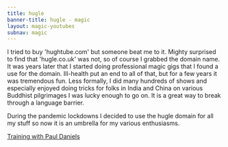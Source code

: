```yaml
---
title: hugle
banner-title: hugle - magic
layout: magic-youtubes
subnav: magic 
---
```


I tried to buy 'hughtube.com' but someone beat me to it. Mighty surprised to find that 'hugle.co.uk' was not, so of course I grabbed the domain name. It was years later that I started doing professional magic gigs that I found a use for the domain. Ill-health put an end to all of that, but for a few years it was tremendous fun. Less formally, I did many hundreds of shows and especially enjoyed doing tricks for folks in India and China on various Buddhist pilgrimages I was lucky enough to go on. It is a great way to break through a language barrier.  

During the pandemic lockdowns I decided to use the hugle domain for all my stuff so now it is an umbrella for my various enthusiasms.

[Training with Paul Daniels](/yarn/paul-daniels.html)
